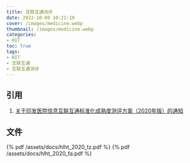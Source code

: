 ```yaml
---
title: 互联互通测评
date: 2022-10-09 10:21:19
cover: /images/medicine.webp
thumbnail: /images/medicine.webp
categories:
- HIT
toc: true
tags:
- HIT
- 互联互通
- 互联互通测评
---
```


## 引用
1. [关于印发医院信息互联互通标准化成熟度测评方案（2020年版）的通知](http://www.nhc.gov.cn/mohwsbwstjxxzx/s8553/202008/e80dafa1334c44c38f644602406a4973.shtml)
<!--more-->

## 文件
{% pdf /assets/docs/hlht_2020_tz.pdf %}
{% pdf /assets/docs/hlht_2020_fa.pdf %}
